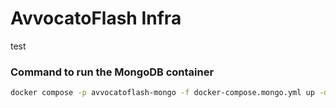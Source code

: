# AvvocatoFlash Infra

test
### Command to run the MongoDB container

```bash
docker compose -p avvocatoflash-mongo -f docker-compose.mongo.yml up -d
